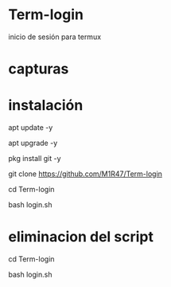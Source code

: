 # Term-login
inicio de sesión para termux 
##
# capturas

# instalación

apt update -y 

apt upgrade -y 

pkg install git -y

git clone https://github.com/M1R47/Term-login

cd Term-login

bash login.sh

##
# eliminacion del script

cd Term-login

bash login.sh
##
